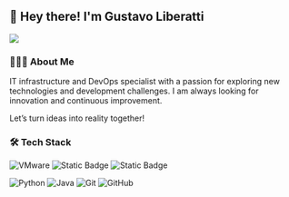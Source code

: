 <h2>👋 Hey there! I'm Gustavo Liberatti</h2> 

![](https://img.shields.io/badge/infrastructure-developer-blue)


### 👨🏻‍💻 About Me 
IT infrastructure and DevOps specialist with a passion for exploring new technologies and development challenges. I am always looking for innovation and continuous improvement.

Let’s turn ideas into reality together!

### 🛠 Tech Stack
![VMware](https://img.shields.io/badge/VMware-Docker-blue)
![Static Badge](https://img.shields.io/badge/Windows-Linux-red)
![Static Badge](https://img.shields.io/badge/Ansible-Jenkins-y)

![Python](https://img.shields.io/badge/-Python-05122A?style=flat&logo=python)
![Java](https://img.shields.io/badge/-Java-05122A?style=flat&logo=Java&logoColor=FFA518)
![Git](https://img.shields.io/badge/-Git-05122A?style=flat&logo=git)
![GitHub](https://img.shields.io/badge/-GitHub-05122A?style=flat&logo=github)
